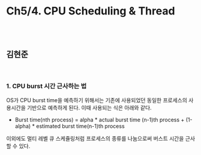 # Ch5/4. CPU Scheduling & Thread 

<br>
<br>

## 김현준

<br>

### 1. CPU burst 시간 근사하는 법
OS가 CPU burst time을 예측하기 위해서는 기존에 사용되었던 동일한 프로세스의 사용시간을 기반으로 예측하게 된다. 이때 사용되는 식은 아래와 같다.

* Burst time(nth process) = alpha * actual burst time (n-1)th process + (1-alpha) * estimated burst time(n-1)th process 

이외에도 멀티 레벨 큐 스케쥴링처럼 프로세스의 종류를 나눔으로써 버스트 시간을 근사할 수 있다.
